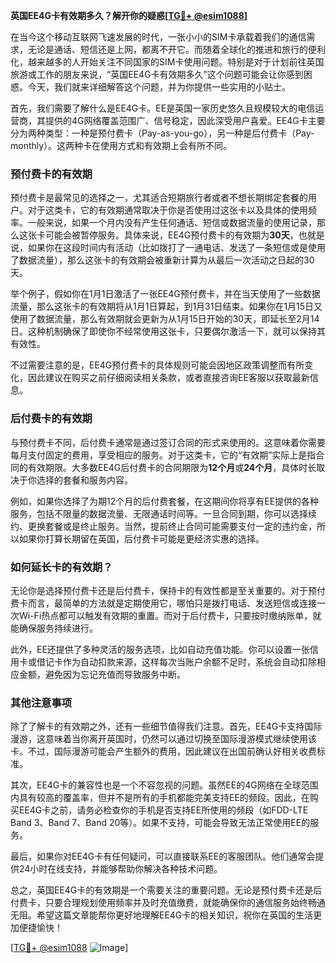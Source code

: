 **英国EE4G卡有效期多久？解开你的疑惑[[TG💪+ @esim1088](https://t.me/s/esim1088)]**

在当今这个移动互联网飞速发展的时代，一张小小的SIM卡承载着我们的通信需求，无论是通话、短信还是上网，都离不开它。而随着全球化的推进和旅行的便利化，越来越多的人开始关注不同国家的SIM卡使用问题。特别是对于计划前往英国旅游或工作的朋友来说，“英国EE4G卡有效期多久”这个问题可能会让你感到困惑。今天，我们就来详细解答这个问题，并为你提供一些实用的小贴士。

首先，我们需要了解什么是EE4G卡。EE是英国一家历史悠久且规模较大的电信运营商，其提供的4G网络覆盖范围广、信号稳定，因此深受用户喜爱。EE4G卡主要分为两种类型：一种是预付费卡（Pay-as-you-go），另一种是后付费卡（Pay-monthly）。这两种卡在使用方式和有效期上会有所不同。

### **预付费卡的有效期**

预付费卡是最常见的选择之一，尤其适合短期旅行者或者不想长期绑定套餐的用户。对于这类卡，它的有效期通常取决于你是否使用过这张卡以及具体的使用频率。一般来说，如果一个月内没有产生任何通话、短信或数据流量的使用记录，那么这张卡可能会被暂停服务。具体来说，EE4G预付费卡的有效期为**30天**，也就是说，如果你在这段时间内有活动（比如拨打了一通电话、发送了一条短信或是使用了数据流量），那么这张卡的有效期会被重新计算为从最后一次活动之日起的30天。

举个例子，假如你在1月1日激活了一张EE4G预付费卡，并在当天使用了一些数据流量，那么这张卡的有效期将从1月1日算起，到1月31日结束。如果你在1月15日又使用了数据流量，那么有效期就会更新为从1月15日开始的30天，即延长至2月14日。这种机制确保了即使你不经常使用这张卡，只要偶尔激活一下，就可以保持其有效性。

不过需要注意的是，EE4G预付费卡的具体规则可能会因地区政策调整而有所变化，因此建议在购买之前仔细阅读相关条款，或者直接咨询EE客服以获取最新信息。

### **后付费卡的有效期**

与预付费卡不同，后付费卡通常是通过签订合同的形式来使用的。这意味着你需要每月支付固定的费用，享受相应的服务。对于这类卡，它的“有效期”实际上是指合同的有效期限。大多数EE4G后付费卡的合同期限为**12个月**或**24个月**，具体时长取决于你选择的套餐和服务内容。

例如，如果你选择了为期12个月的后付费套餐，在这期间你将享有EE提供的各种服务，包括不限量的数据流量、无限通话时间等。一旦合同到期，你可以选择续约、更换套餐或是终止服务。当然，提前终止合同可能需要支付一定的违约金，所以如果你打算长期留在英国，后付费卡可能是更经济实惠的选择。

### **如何延长卡的有效期？**

无论你是选择预付费卡还是后付费卡，保持卡的有效性都是至关重要的。对于预付费卡而言，最简单的方法就是定期使用它，哪怕只是拨打电话、发送短信或连接一次Wi-Fi热点都可以触发有效期的重置。而对于后付费卡，只要按时缴纳账单，就能确保服务持续进行。

此外，EE还提供了多种灵活的服务选项，比如自动充值功能。你可以设置一张信用卡或借记卡作为自动扣款来源，这样每次当账户余额不足时，系统会自动扣除相应金额，避免因为忘记充值而导致服务中断。

### **其他注意事项**

除了了解卡的有效期之外，还有一些细节值得我们注意。首先，EE4G卡支持国际漫游，这意味着当你离开英国时，仍然可以通过切换至国际漫游模式继续使用该卡。不过，国际漫游可能会产生额外的费用，因此建议在出国前确认好相关收费标准。

其次，EE4G卡的兼容性也是一个不容忽视的问题。虽然EE的4G网络在全球范围内具有较高的覆盖率，但并不是所有的手机都能完美支持EE的频段。因此，在购买EE4G卡之前，请务必检查你的手机是否支持EE所使用的频段（如FDD-LTE Band 3、Band 7、Band 20等）。如果不支持，可能会导致无法正常使用EE的服务。

最后，如果你对EE4G卡有任何疑问，可以直接联系EE的客服团队。他们通常会提供24小时在线支持，并能够帮助你解决各种技术问题。

总之，英国EE4G卡的有效期是一个需要关注的重要问题。无论是预付费卡还是后付费卡，只要合理规划使用频率并及时充值缴费，就能确保你的通信服务始终畅通无阻。希望这篇文章能帮你更好地理解EE4G卡的相关知识，祝你在英国的生活更加便捷愉快！

[[TG💪+ @esim1088](https://t.me/s/esim1088) ![Image](https://i.postimg.cc/4NQfJmqS/Snipaste-2025-05-13-00-14-12.png)]